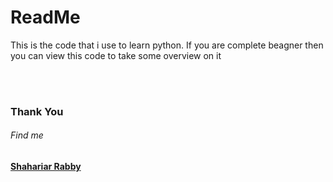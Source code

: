 <h1>ReadMe</h1>
<p>This is the code that i use to learn python. If you are complete beagner then you can view this code to take some overview on it<p>
<br>
<br>
<h3> Thank You</h3>

<h6>Find me</h6>
<h4> <a href="http://facebook.com/shahariarrabby">Shahariar Rabby</a></h4>